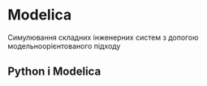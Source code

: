 # Modelica 

Симулювання складних інженерних систем з допогою модельноорієнтованого підходу

## Python і Modelica